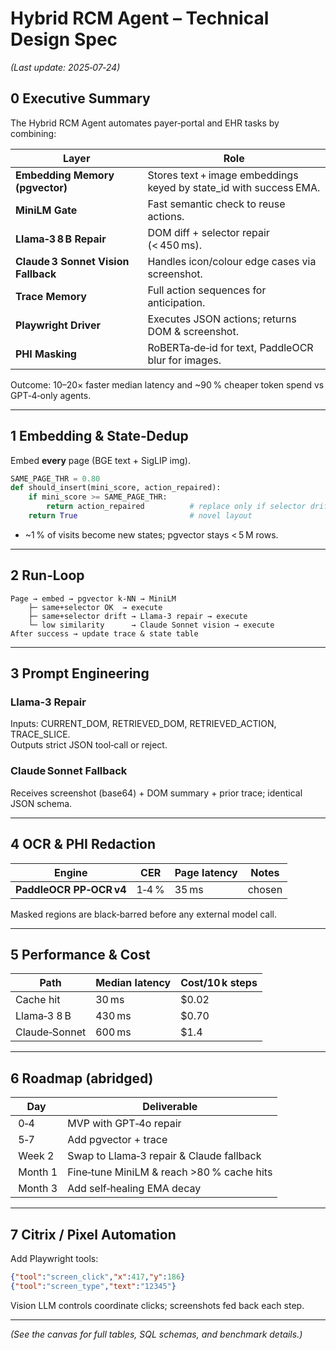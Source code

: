 # Hybrid RCM Agent – Technical Design Spec  
*(Last update: 2025‑07‑24)*

## 0 Executive Summary  
The Hybrid RCM Agent automates payer‑portal and EHR tasks by combining:

| Layer | Role |
|-------|------|
| **Embedding Memory (pgvector)** | Stores text + image embeddings keyed by state_id with success EMA. |
| **MiniLM Gate** | Fast semantic check to reuse actions. |
| **Llama‑3 8 B Repair** | DOM diff + selector repair (< 450 ms). |
| **Claude 3 Sonnet Vision Fallback** | Handles icon/colour edge cases via screenshot. |
| **Trace Memory** | Full action sequences for anticipation. |
| **Playwright Driver** | Executes JSON actions; returns DOM & screenshot. |
| **PHI Masking** | RoBERTa‑de‑id for text, PaddleOCR blur for images. |

Outcome: 10–20× faster median latency and ~90 % cheaper token spend vs GPT‑4‑only agents.

---

## 1 Embedding & State‑Dedup  
Embed **every** page (BGE text + SigLIP img).  

```python
SAME_PAGE_THR = 0.80
def should_insert(mini_score, action_repaired):
    if mini_score >= SAME_PAGE_THR:
        return action_repaired          # replace only if selector drifted
    return True                         # novel layout
```

* ~1 % of visits become new states; pgvector stays < 5 M rows.

---

## 2 Run‑Loop  

```
Page → embed → pgvector k‑NN → MiniLM  
    ├─ same+selector OK  → execute  
    ├─ same+selector drift → Llama‑3 repair → execute  
    └─ low similarity      → Claude Sonnet vision → execute  
After success → update trace & state table
```

---

## 3 Prompt Engineering  

### Llama‑3 Repair  
Inputs: CURRENT_DOM, RETRIEVED_DOM, RETRIEVED_ACTION, TRACE_SLICE.  
Outputs strict JSON tool‑call or reject.  

### Claude Sonnet Fallback  
Receives screenshot (base64) + DOM summary + prior trace; identical JSON schema.

---

## 4 OCR & PHI Redaction  

| Engine | CER | Page latency | Notes |
|--------|-----|--------------|-------|
| **PaddleOCR PP‑OCR v4** | 1‑4 % | 35 ms | chosen |

Masked regions are black‑barred before any external model call.

---

## 5 Performance & Cost  

| Path | Median latency | Cost/10 k steps |
|------|---------------|-----------------|
| Cache hit | 30 ms | $0.02 |
| Llama‑3 8 B | 430 ms | $0.70 |
| Claude‑Sonnet | 600 ms | $1.4 |

---

## 6 Roadmap (abridged)  

| Day | Deliverable |
|-----|-------------|
| 0‑4 | MVP with GPT‑4o repair |
| 5‑7 | Add pgvector + trace |
| Week 2 | Swap to Llama‑3 repair & Claude fallback |
| Month 1 | Fine‑tune MiniLM & reach >80 % cache hits |
| Month 3 | Add self‑healing EMA decay |

---

## 7 Citrix / Pixel Automation  

Add Playwright tools:

```json
{"tool":"screen_click","x":417,"y":186}
{"tool":"screen_type","text":"12345"}
```

Vision LLM controls coordinate clicks; screenshots fed back each step.

---

*(See the canvas for full tables, SQL schemas, and benchmark details.)*